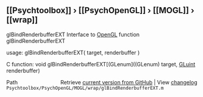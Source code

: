 ## [[Psychtoolbox]] &#8250; [[PsychOpenGL]] &#8250; [[MOGL]] &#8250; [[wrap]]

glBindRenderbufferEXT  Interface to [OpenGL](OpenGL) function glBindRenderbufferEXT  
  
usage:  glBindRenderbufferEXT( target, renderbuffer )  
  
C function:  void glBindRenderbufferEXT[(GLenum]((GLenum) target, [GLuint](GLuint) renderbuffer)  




<div class="code_header" style="text-align:right;">
  <span style="float:left;">Path&nbsp;&nbsp;</span> <span class="counter">Retrieve <a href=
  "https://raw.github.com/Psychtoolbox-3/Psychtoolbox-3/beta/Psychtoolbox/PsychOpenGL/MOGL/wrap/glBindRenderbufferEXT.m">current version from GitHub</a> | View <a href=
  "https://github.com/Psychtoolbox-3/Psychtoolbox-3/commits/beta/Psychtoolbox/PsychOpenGL/MOGL/wrap/glBindRenderbufferEXT.m">changelog</a></span>
</div>
<div class="code">
  <code>Psychtoolbox/PsychOpenGL/MOGL/wrap/glBindRenderbufferEXT.m</code>
</div>

